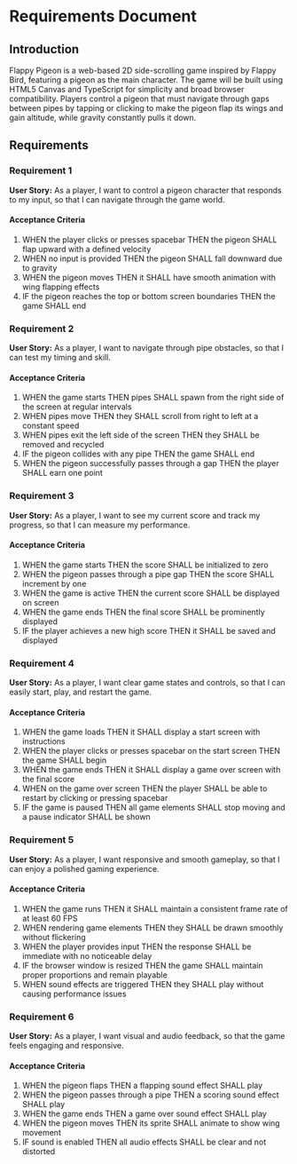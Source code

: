 # Requirements Document

## Introduction

Flappy Pigeon is a web-based 2D side-scrolling game inspired by Flappy Bird, featuring a pigeon as the main character. The game will be built using HTML5 Canvas and TypeScript for simplicity and broad browser compatibility. Players control a pigeon that must navigate through gaps between pipes by tapping or clicking to make the pigeon flap its wings and gain altitude, while gravity constantly pulls it down.

## Requirements

### Requirement 1

**User Story:** As a player, I want to control a pigeon character that responds to my input, so that I can navigate through the game world.

#### Acceptance Criteria

1. WHEN the player clicks or presses spacebar THEN the pigeon SHALL flap upward with a defined velocity
2. WHEN no input is provided THEN the pigeon SHALL fall downward due to gravity
3. WHEN the pigeon moves THEN it SHALL have smooth animation with wing flapping effects
4. IF the pigeon reaches the top or bottom screen boundaries THEN the game SHALL end

### Requirement 2

**User Story:** As a player, I want to navigate through pipe obstacles, so that I can test my timing and skill.

#### Acceptance Criteria

1. WHEN the game starts THEN pipes SHALL spawn from the right side of the screen at regular intervals
2. WHEN pipes move THEN they SHALL scroll from right to left at a constant speed
3. WHEN pipes exit the left side of the screen THEN they SHALL be removed and recycled
4. IF the pigeon collides with any pipe THEN the game SHALL end
5. WHEN the pigeon successfully passes through a gap THEN the player SHALL earn one point

### Requirement 3

**User Story:** As a player, I want to see my current score and track my progress, so that I can measure my performance.

#### Acceptance Criteria

1. WHEN the game starts THEN the score SHALL be initialized to zero
2. WHEN the pigeon passes through a pipe gap THEN the score SHALL increment by one
3. WHEN the game is active THEN the current score SHALL be displayed on screen
4. WHEN the game ends THEN the final score SHALL be prominently displayed
5. IF the player achieves a new high score THEN it SHALL be saved and displayed

### Requirement 4

**User Story:** As a player, I want clear game states and controls, so that I can easily start, play, and restart the game.

#### Acceptance Criteria

1. WHEN the game loads THEN it SHALL display a start screen with instructions
2. WHEN the player clicks or presses spacebar on the start screen THEN the game SHALL begin
3. WHEN the game ends THEN it SHALL display a game over screen with the final score
4. WHEN on the game over screen THEN the player SHALL be able to restart by clicking or pressing spacebar
5. IF the game is paused THEN all game elements SHALL stop moving and a pause indicator SHALL be shown

### Requirement 5

**User Story:** As a player, I want responsive and smooth gameplay, so that I can enjoy a polished gaming experience.

#### Acceptance Criteria

1. WHEN the game runs THEN it SHALL maintain a consistent frame rate of at least 60 FPS
2. WHEN rendering game elements THEN they SHALL be drawn smoothly without flickering
3. WHEN the player provides input THEN the response SHALL be immediate with no noticeable delay
4. IF the browser window is resized THEN the game SHALL maintain proper proportions and remain playable
5. WHEN sound effects are triggered THEN they SHALL play without causing performance issues

### Requirement 6

**User Story:** As a player, I want visual and audio feedback, so that the game feels engaging and responsive.

#### Acceptance Criteria

1. WHEN the pigeon flaps THEN a flapping sound effect SHALL play
2. WHEN the pigeon passes through a pipe THEN a scoring sound effect SHALL play
3. WHEN the game ends THEN a game over sound effect SHALL play
4. WHEN the pigeon moves THEN its sprite SHALL animate to show wing movement
5. IF sound is enabled THEN all audio effects SHALL be clear and not distorted
